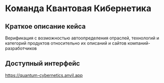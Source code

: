 # Команда Квантовая Кибернетика
## Краткое описание кейса 
Верификация с возможностью автоопределения отраслей,
технологий и категорий продуктов относительно их описаний
и сайтов компаний-разработчиков

## Доступный интерфейс
https://quantum-cybernetics.anvil.app
